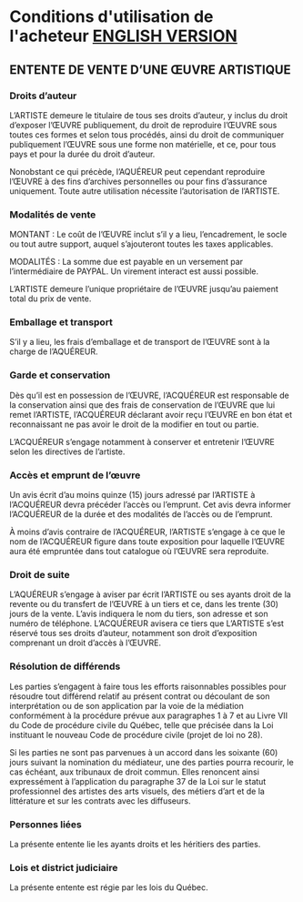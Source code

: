 # Conditions d'utilisation de l'acheteur  [ENGLISH VERSION](https://guillaumeisabelle-com.translate.goog/conditionsacheteurs?_x_tr_sl=auto&_x_tr_tl=en&_x_tr_hl=en&_x_tr_pto=wapp)



## ENTENTE DE VENTE D’UNE ŒUVRE ARTISTIQUE

### Droits d’auteur

L’ARTISTE demeure le titulaire de tous ses droits d’auteur, y inclus du droit d’exposer l’ŒUVRE publiquement, du droit de reproduire l’ŒUVRE sous toutes ces formes et selon tous procédés, ainsi du droit de communiquer publiquement l’ŒUVRE sous une forme non matérielle, et ce, pour tous pays et pour la durée du droit d’auteur.

Nonobstant ce qui précède, l’AQUÉREUR peut cependant reproduire l’ŒUVRE à des fins d’archives personnelles ou pour fins d’assurance uniquement. Toute autre utilisation nécessite l’autorisation de l’ARTISTE.


### Modalités de vente

MONTANT : Le coût de l’ŒUVRE inclut s’il y a lieu, l’encadrement, le socle ou tout autre support, auquel s’ajouteront toutes les taxes applicables.

MODALITÉS : La somme due est payable en un versement par l’intermédiaire de PAYPAL.  Un virement interact est aussi possible.

L’ARTISTE demeure l’unique propriétaire de l’ŒUVRE jusqu’au paiement total du prix de vente.


### Emballage et transport

S’il y a lieu, les frais d’emballage et de transport de l’ŒUVRE sont à la charge de l’AQUÉREUR.


### Garde et conservation

Dès qu’il est en possession de l’ŒUVRE, l’ACQUÉREUR est responsable de la conservation ainsi que des frais de conservation de l’ŒUVRE que lui remet l’ARTISTE, l’ACQUÉREUR déclarant avoir reçu l’ŒUVRE en bon état et reconnaissant ne pas avoir le droit de la modifier en tout ou partie.

L’ACQUÉREUR s’engage notamment à conserver et entretenir l’ŒUVRE selon les directives de l’artiste.


### Accès et emprunt de l’œuvre

Un avis écrit d’au moins quinze (15) jours adressé par l’ARTISTE à l’ACQUÉREUR devra précéder l’accès ou l’emprunt. Cet avis devra informer l’ACQUÉREUR de la durée et des modalités de l’accès ou de l’emprunt.

À moins d’avis contraire de l’ACQUÉREUR, l’ARTISTE s’engage à ce que le nom de l’ACQUÉREUR figure dans toute exposition pour laquelle l’ŒUVRE aura été empruntée dans tout catalogue où l’ŒUVRE sera reproduite.


### Droit de suite

L’AQUÉREUR s’engage à aviser par écrit l’ARTISTE ou ses ayants droit de la revente ou du transfert de l’ŒUVRE à un tiers et ce, dans les trente (30) jours de la vente. L’avis indiquera le nom du tiers, son adresse et son numéro de téléphone. L’ACQUÉREUR avisera ce tiers que L’ARTISTE s’est réservé tous ses droits d’auteur, notamment son droit d’exposition comprenant un droit d’accès à l’ŒUVRE.


### Résolution de différends

Les parties s’engagent à faire tous les efforts raisonnables possibles pour résoudre tout différend relatif au présent contrat ou découlant de son interprétation ou de son application par la voie de la médiation conformément à la procédure prévue aux paragraphes 1 à 7 et au Livre VII du Code de procédure civile du Québec, telle que précisée dans la Loi instituant le nouveau Code de procédure civile (projet de loi no 28).

Si les parties ne sont pas parvenues à un accord dans les soixante (60) jours suivant la nomination du médiateur, une des parties pourra recourir, le cas échéant, aux tribunaux de droit commun. Elles renoncent ainsi expressément à l’application du paragraphe 37 de la Loi sur le statut professionnel des artistes des arts visuels, des métiers d’art et de la littérature et sur les contrats avec les diffuseurs.


### Personnes liées
La présente entente lie les ayants droits et les héritiers des parties.

### Lois et district judiciaire
La présente entente est régie par les lois du Québec.
